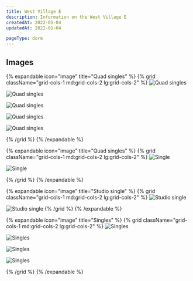 ```yaml
---
title: West Village E
description: Information on the West Village E
createdAt: 2022-01-04
updatedAt: 2022-01-04

pageType: dorm
---
```


## Images

{% expandable icon="image" title="Quad singles" %}
{% grid className="grid-cols-1 md:grid-cols-2 lg:grid-cols-2" %}
![Quad singles](/housing/west-village-e/quad-singles-a-1.png)

![Quad singles](/housing/west-village-e/quad-singles-a-2.png)

![Quad singles](/housing/west-village-e/quad-singles-a-3.png)

![Quad singles](/housing/west-village-e/quad-singles-a-4.png)

![Quad singles](/housing/west-village-e/quad-singles-a-5.png)

{% /grid %}
{% /expandable %}

{% expandable icon="image" title="Quad singles" %}
{% grid className="grid-cols-1 md:grid-cols-2 lg:grid-cols-2" %}
![Single](/housing/west-village-e/quad-singles-b-1.png)

![Single](/housing/west-village-e/quad-singles-b-2.png)

{% /grid %}
{% /expandable %}

{% expandable icon="image" title="Studio single" %}
{% grid className="grid-cols-1 md:grid-cols-2 lg:grid-cols-2" %}
![Studio single](/housing/west-village-e/studio-single1.png)

![Studio single](/housing/west-village-e/studio-single2.png)
{% /grid %}
{% /expandable %}

{% expandable icon="image" title="Singles" %}
{% grid className="grid-cols-1 md:grid-cols-2 lg:grid-cols-2" %}
![Singles](/housing/west-village-e/single1.png)

![Singles](/housing/west-village-e/single2.png)

![Singles](/housing/west-village-e/single3.png)

![Singles](/housing/west-village-e/single4.png)

{% /grid %}
{% /expandable %}
